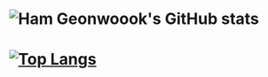 # ![Ham Geonwoook's GitHub stats](https://github-readme-stats.vercel.app/api?username=tomy8964&show_icons=true&theme=radical)
# [![Top Langs](https://github-readme-stats.vercel.app/api/top-langs/?username=tomy8964&layout=compact)](https://github.com/anuraghazra/github-readme-stats)
<!--
**tomy8964/tomy8964** is a ✨ _special_ ✨ repository because its `README.md` (this file) appears on your GitHub profile.

Here are some ideas to get you started:

- 🔭 I’m currently working on ...
- 🌱 I’m currently learning ...
- 👯 I’m looking to collaborate on ...
- 🤔 I’m looking for help with ...
- 💬 Ask me about ...
- 📫 How to reach me: ...
- 😄 Pronouns: ...
- ⚡ Fun fact: ...
-->
